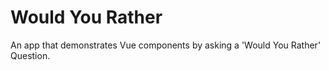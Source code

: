 # Would You Rather

An app that demonstrates Vue components by asking a 'Would You Rather' Question.

